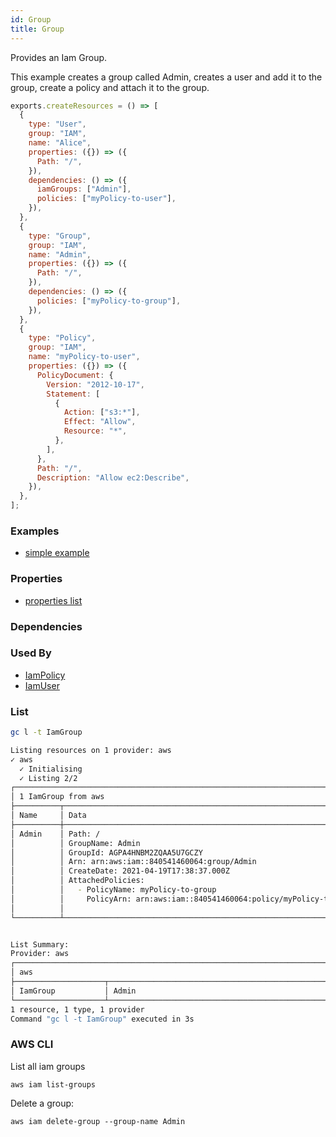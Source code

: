```yaml
---
id: Group
title: Group
---
```


Provides an Iam Group.

This example creates a group called Admin, creates a user and add it to the group, create a policy and attach it to the group.

```js
exports.createResources = () => [
  {
    type: "User",
    group: "IAM",
    name: "Alice",
    properties: ({}) => ({
      Path: "/",
    }),
    dependencies: () => ({
      iamGroups: ["Admin"],
      policies: ["myPolicy-to-user"],
    }),
  },
  {
    type: "Group",
    group: "IAM",
    name: "Admin",
    properties: ({}) => ({
      Path: "/",
    }),
    dependencies: () => ({
      policies: ["myPolicy-to-group"],
    }),
  },
  {
    type: "Policy",
    group: "IAM",
    name: "myPolicy-to-user",
    properties: ({}) => ({
      PolicyDocument: {
        Version: "2012-10-17",
        Statement: [
          {
            Action: ["s3:*"],
            Effect: "Allow",
            Resource: "*",
          },
        ],
      },
      Path: "/",
      Description: "Allow ec2:Describe",
    }),
  },
];
```

### Examples

- [simple example](https://github.com/grucloud/grucloud/blob/main/examples/aws/IAM/iam)

### Properties

- [properties list](https://docs.aws.amazon.com/AWSJavaScriptSDK/latest/AWS/IAM.html#createGroup-property)

### Dependencies

### Used By

- [IamPolicy](./Policy.md)
- [IamUser](./User.md)

### List

```sh
gc l -t IamGroup
```

```sh
Listing resources on 1 provider: aws
✓ aws
  ✓ Initialising
  ✓ Listing 2/2
┌──────────────────────────────────────────────────────────────────────────────────────────────┐
│ 1 IamGroup from aws                                                                          │
├──────────┬────────────────────────────────────────────────────────────────────────────┬──────┤
│ Name     │ Data                                                                       │ Our  │
├──────────┼────────────────────────────────────────────────────────────────────────────┼──────┤
│ Admin    │ Path: /                                                                    │ Yes  │
│          │ GroupName: Admin                                                           │      │
│          │ GroupId: AGPA4HNBM2ZQAA5U7GCZY                                             │      │
│          │ Arn: arn:aws:iam::840541460064:group/Admin                                 │      │
│          │ CreateDate: 2021-04-19T17:38:37.000Z                                       │      │
│          │ AttachedPolicies:                                                          │      │
│          │   - PolicyName: myPolicy-to-group                                          │      │
│          │     PolicyArn: arn:aws:iam::840541460064:policy/myPolicy-to-group          │      │
│          │                                                                            │      │
└──────────┴────────────────────────────────────────────────────────────────────────────┴──────┘


List Summary:
Provider: aws
┌─────────────────────────────────────────────────────────────────────────────────────────────┐
│ aws                                                                                         │
├────────────────────┬────────────────────────────────────────────────────────────────────────┤
│ IamGroup           │ Admin                                                                  │
└────────────────────┴────────────────────────────────────────────────────────────────────────┘
1 resource, 1 type, 1 provider
Command "gc l -t IamGroup" executed in 3s
```

### AWS CLI

List all iam groups

```
aws iam list-groups
```

Delete a group:

```
aws iam delete-group --group-name Admin
```
